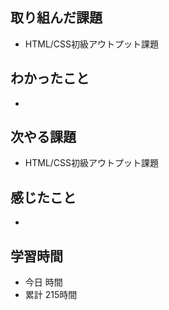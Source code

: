## 取り組んだ課題
- HTML/CSS初級アウトプット課題
## わかったこと
- 
## 次やる課題
- HTML/CSS初級アウトプット課題
## 感じたこと
- 
## 学習時間
- 今日 時間
- 累計 215時間
